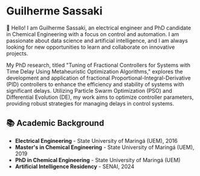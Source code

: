 # Guilherme Sassaki

👋 Hello! I am Guilherme Sassaki, an electrical engineer and PhD candidate in Chemical Engineering with a focus on control and automation. I am passionate about data science and artificial intelligence, and I am always looking for new opportunities to learn and collaborate on innovative projects.

My PhD research, titled "Tuning of Fractional Controllers for Systems with Time Delay Using Metaheuristic Optimization Algorithms," explores the development and application of fractional Proportional-Integral-Derivative (PID) controllers to enhance the efficiency and stability of systems with significant delays. Utilizing Particle Swarm Optimization (PSO) and Differential Evolution (DE), my work aims to optimize controller parameters, providing robust strategies for managing delays in control systems.

## 📚 Academic Background
- **Electrical Engineering** - State University of Maringá (UEM), 2016
- **Master's in Chemical Engineering** - State University of Maringá (UEM), 2019
- **PhD in Chemical Engineering** - State University of Maringá (UEM)
- **Artificial Intelligence Residency** - SENAI, 2024
